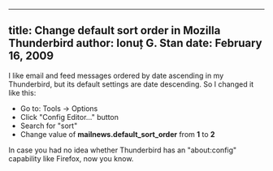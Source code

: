 -------------------------------------------------------
title: Change default sort order in Mozilla Thunderbird
author: Ionuț G. Stan
date: February 16, 2009
-------------------------------------------------------


I like email and feed messages ordered by date ascending in my Thunderbird, but
its default settings are date descending. So I changed it like this:

 - Go to: Tools -> Options
 - Click "Config Editor..." button
 - Search for "sort"
 - Change value of **mailnews.default_sort_order** from **1** to **2**

In case you had no idea whether Thunderbird has an "about:config" capability
like Firefox, now you know.
